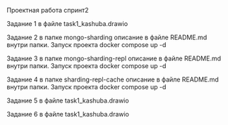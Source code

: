 Проектная работа спринт2

Задание 1 в файле task1_kashuba.drawio

Задание 2 в папке mongo-sharding описание в файле README.md внутри папки. Запуск проекта docker compose up -d

Задание 3 в папке mongo-sharding-repl описание в файле README.md внутри папки. Запуск проекта docker compose up -d

Задание 4 в папке sharding-repl-cache описание в файле README.md внутри папки. Запуск проекта docker compose up -d

Задание 5 в файле task1_kashuba.drawio

Задание 6 в файле task1_kashuba.drawio